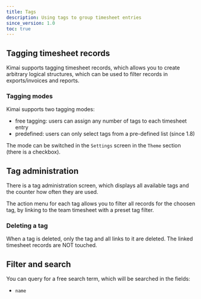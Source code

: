 ```yaml
---
title: Tags
description: Using tags to group timesheet entries
since_version: 1.0
toc: true
---
```


## Tagging timesheet records

Kimai supports tagging timesheet records, which allows you to create arbitrary logical structures, which can be used to filter records in exports/invoices and reports.

### Tagging modes

Kimai supports two tagging modes: 

- free tagging: users can assign any number of tags to each timesheet entry
- predefined: users can only select tags from a pre-defined list (since 1.8)

The mode can be switched in the `Settings` screen in the `Theme` section (there is a checkbox).

## Tag administration

There is a tag administration screen, which displays all available tags and the counter how often they are used.

The action menu for each tag allows you to filter all records for the choosen tag, by linking to the team timesheet with 
a preset tag filter.

### Deleting a tag

When a tag is deleted, only the tag and all links to it are deleted.
The linked timesheet records are NOT touched. 

## Filter and search 

You can query for a free search term, which will be searched in the fields:
- `name`
